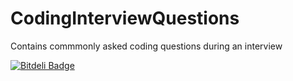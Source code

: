 CodingInterviewQuestions
========================
Contains commmonly asked coding questions during an interview


[![Bitdeli Badge](https://d2weczhvl823v0.cloudfront.net/vishalshar/codinginterviewquestions/trend.png)](https://bitdeli.com/free "Bitdeli Badge")

